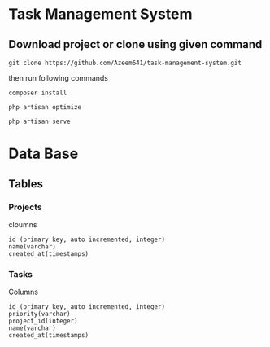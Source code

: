 # Task Management System

## Download project or clone using given command
```
git clone https://github.com/Azeem641/task-management-system.git
```

then run following commands
```
composer install
```

```
php artisan optimize
```

```
php artisan serve
```

# Data Base

## Tables

### Projects
cloumns
```
id (primary key, auto incremented, integer)
name(varchar)
created_at(timestamps)
```

### Tasks
Columns
```
id (primary key, auto incremented, integer)
priority(varchar)
project_id(integer)
name(varchar)
created_at(timestamps)
```
